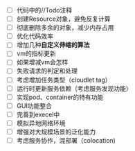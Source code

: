 - [ ]  代码中的//Todo注释
- [ ]  创建Resource对象，避免反复计算
- [ ]  彻底删除多余的对象，减少内存占用
- [ ]  优化代码效率
- [ ]  增加几种**自定义伸缩的算法**
- [ ]  vm的指标更新
- [ ]  如果增减vm会怎样
- [ ]  失败请求的判定和处理
- [ ]  考虑增加任务类型（cloudlet tag）
- [ ]  运行时更新服务依赖（考虑服务发现功能）
- [ ]  实现pod、container的特有功能
- [ ]  GUI功能整合
- [ ]  完善到execel中
- [ ]  模拟异地网络环境
- [ ]  增强对大规模场景的泛化能力
- [ ]  考虑服务协作，混部署（colocation)